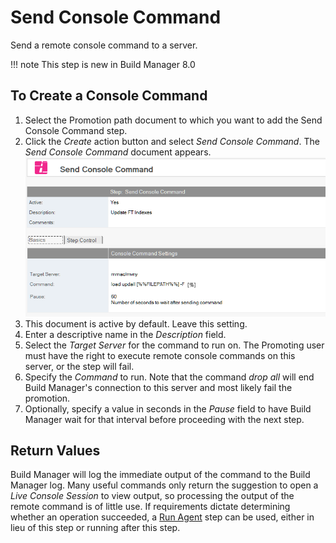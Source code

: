 # Send Console Command

Send a remote console command to a server.

!!! note
    This step is new in Build Manager 8.0
    
## To Create a Console Command
1. Select the Promotion path document to which you want to add the Send Console Command step.
2. Click the *Create* action button and select *Send Console Command*. The *Send Console Command* document appears.
   ![Send Console Command](img/console.png)
3. This document is active by default. Leave this setting.
4. Enter a descriptive name in the *Description* field.
5. Select the *Target Server* for the command to run on. The Promoting user must have the right to execute remote console commands on this server, or the step will fail.
6. Specify the *Command* to run. Note that the command *drop all* will end Build Manager's connection to this server and most likely fail the promotion.
7. Optionally, specify a value in seconds in the *Pause* field to have Build Manager wait for that interval before proceeding with the next step.

## Return Values
Build Manager will log the immediate output of the command to the Build Manager log. Many useful commands only return the suggestion to open a *Live Console Session* to view output, so processing the output of the remote command is of little use. If requirements dictate determining whether an operation succeeded, a [Run Agent](runagent.md) step can be used, either in lieu of this step or running after this step.